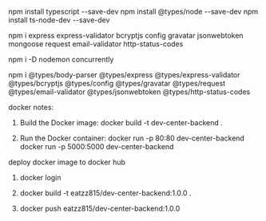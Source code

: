 npm install typescript --save-dev
npm install @types/node --save-dev
npm install ts-node-dev --save-dev

npm i express express-validator bcryptjs config gravatar jsonwebtoken mongoose request email-validator http-status-codes

npm i -D nodemon concurrently

npm i @types/body-parser @types/express @types/express-validator @types/bcryptjs @types/config @types/gravatar @types/request @types/email-validator @types/jsonwebtoken @types/http-status-codes

docker notes:

1. Build the Docker image:
   docker build -t dev-center-backend .

2. Run the Docker container:
   docker run -p 80:80 dev-center-backend
   docker run -p 5000:5000 dev-center-backend

deploy docker image to docker hub

1. docker login

2. docker build -t eatzz815/dev-center-backend:1.0.0 .

3. docker push eatzz815/dev-center-backend:1.0.0
